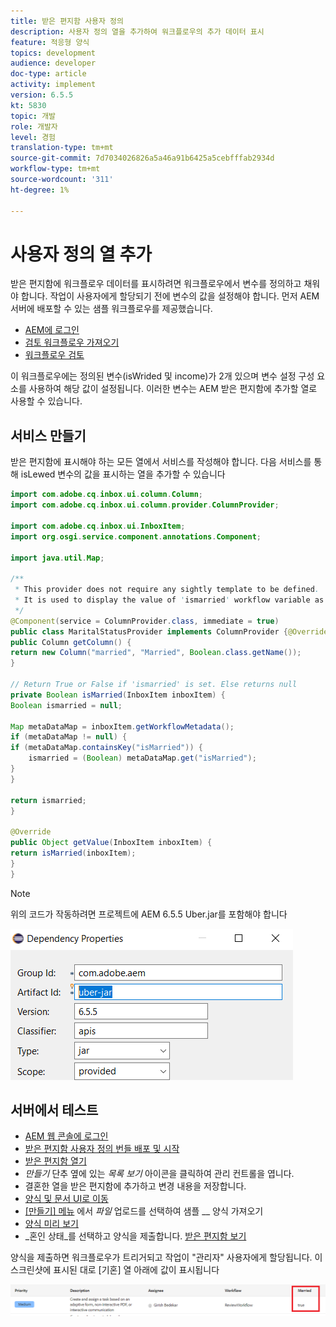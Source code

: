 ```yaml
---
title: 받은 편지함 사용자 정의
description: 사용자 정의 열을 추가하여 워크플로우의 추가 데이터 표시
feature: 적응형 양식
topics: development
audience: developer
doc-type: article
activity: implement
version: 6.5.5
kt: 5830
topic: 개발
role: 개발자
level: 경험
translation-type: tm+mt
source-git-commit: 7d7034026826a5a46a91b6425a5cebfffab2934d
workflow-type: tm+mt
source-wordcount: '311'
ht-degree: 1%

---
```



# 사용자 정의 열 추가

받은 편지함에 워크플로우 데이터를 표시하려면 워크플로우에서 변수를 정의하고 채워야 합니다. 작업이 사용자에게 할당되기 전에 변수의 값을 설정해야 합니다. 먼저 AEM 서버에 배포할 수 있는 샘플 워크플로우를 제공했습니다.

* [AEM에 로그인](http://localhost:4502/crx/de/index.jsp)
* [검토 워크플로우 가져오기](assets/review-workflow.zip)
* [워크플로우 검토](http://localhost:4502/editor.html/conf/global/settings/workflow/models/reviewworkflow.html)

이 워크플로우에는 정의된 변수(isWrided 및 income)가 2개 있으며 변수 설정 구성 요소를 사용하여 해당 값이 설정됩니다. 이러한 변수는 AEM 받은 편지함에 추가할 열로 사용할 수 있습니다.

## 서비스 만들기

받은 편지함에 표시해야 하는 모든 열에서 서비스를 작성해야 합니다. 다음 서비스를 통해 isLewed 변수의 값을 표시하는 열을 추가할 수 있습니다

```java
import com.adobe.cq.inbox.ui.column.Column;
import com.adobe.cq.inbox.ui.column.provider.ColumnProvider;

import com.adobe.cq.inbox.ui.InboxItem;
import org.osgi.service.component.annotations.Component;

import java.util.Map;

/**
 * This provider does not require any sightly template to be defined.
 * It is used to display the value of 'ismarried' workflow variable as a column in inbox
 */
@Component(service = ColumnProvider.class, immediate = true)
public class MaritalStatusProvider implements ColumnProvider {@Override
public Column getColumn() {
return new Column("married", "Married", Boolean.class.getName());
}

// Return True or False if 'ismarried' is set. Else returns null
private Boolean isMarried(InboxItem inboxItem) {
Boolean ismarried = null;

Map metaDataMap = inboxItem.getWorkflowMetadata();
if (metaDataMap != null) {
if (metaDataMap.containsKey("isMarried")) {
    ismarried = (Boolean) metaDataMap.get("isMarried");
}
}

return ismarried;
}

@Override
public Object getValue(InboxItem inboxItem) {
return isMarried(inboxItem);
}
}
```

>[!NOTE]
>
>위의 코드가 작동하려면 프로젝트에 AEM 6.5.5 Uber.jar를 포함해야 합니다

![uber-jar](assets/uber-jar.PNG)

## 서버에서 테스트

* [AEM 웹 콘솔에 로그인](http://localhost:4502/system/console/bundles)
* [받은 편지함 사용자 정의 번들 배포 및 시작](assets/inboxcustomization.inboxcustomization.core-1.0-SNAPSHOT.jar)
* [받은 편지함 열기](http://localhost:4502/aem/inbox)
* _만들기_ 단추 옆에 있는 _목록 보기_ 아이콘을 클릭하여 관리 컨트롤을 엽니다.
* 결혼한 열을 받은 편지함에 추가하고 변경 내용을 저장합니다.
* [양식 및 문서 UI로 이동](http://localhost:4502/aem/forms.html/content/dam/formsanddocuments)
* [[만들기] 메뉴](assets/snap-form.zip) 에서  _파일_ 업로드를 선택하여 샘플  __ 양식 가져오기
* [양식 미리 보기](http://localhost:4502/content/dam/formsanddocuments/snapform/jcr:content?wcmmode=disabled)
* _혼인 상태_를 선택하고 양식을 제출합니다.
   [받은 편지함 보기](http://localhost:4502/aem/inbox)

양식을 제출하면 워크플로우가 트리거되고 작업이 &quot;관리자&quot; 사용자에게 할당됩니다. 이 스크린샷에 표시된 대로 [기혼] 열 아래에 값이 표시됩니다

![기혼 열](assets/married-column.PNG)
